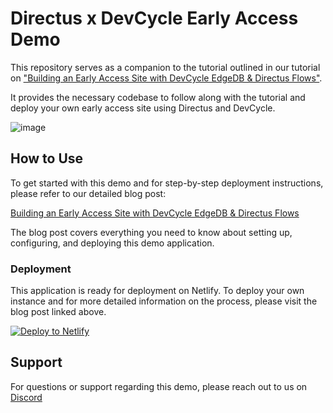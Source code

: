 # Directus x DevCycle Early Access Demo

This repository serves as a companion to the tutorial outlined in our tutorial on ["Building an Early Access Site with DevCycle EdgeDB & Directus Flows"](https://blog.devcycle.com/early-access-site-with-devcycle-and-directus). 

It provides the necessary codebase to follow along with the tutorial and deploy your own early access site using Directus and DevCycle.

![image](https://github.com/DevCycleHQ-Sandbox/devcycle-directus/assets/26526271/b9fa0384-5e1b-4b5f-8a9b-065cfc00c91f)


## How to Use

To get started with this demo and for step-by-step deployment instructions, please refer to our detailed blog post:

[Building an Early Access Site with DevCycle EdgeDB & Directus Flows](https://blog.devcycle.com/early-access-site-with-devcycle-and-directus)

The blog post covers everything you need to know about setting up, configuring, and deploying this demo application.

### Deployment

This application is ready for deployment on Netlify. To deploy your own instance and for more detailed information on the process, please visit the blog post linked above.

[![Deploy to Netlify](https://www.netlify.com/img/deploy/button.svg)](https://app.netlify.com/start/deploy?repository=https://github.com/DevCycleHQ-Sandbox/devcycle-directus)


## Support

For questions or support regarding this demo, please reach out to us on [Discord](https://discord.gg/pKK4fJgGxG)
